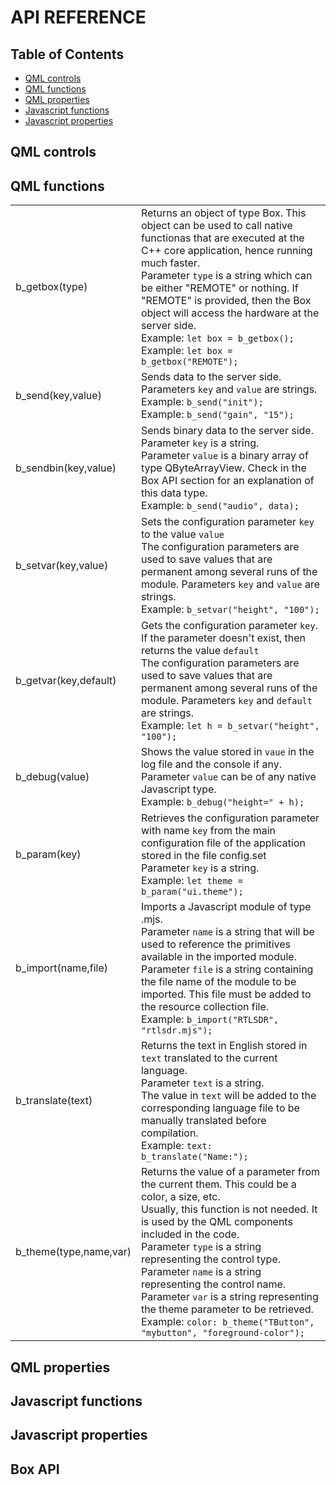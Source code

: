 # API REFERENCE

## Table of Contents
- [QML controls](#qmo-controls)
- [QML functions](#qml-functions)
- [QML properties](#qml-properties)
- [Javascript functions](#javascript-functions)
- [Javascript properties](#javascript-properties)

## QML controls

## QML functions
<table>
<tr>
<td>b_getbox(type)</td>
<td>
Returns an object of type Box. This object can be used to call native functionas that are executed at the C++ core application, hence running much faster.<br>
Parameter <code>type</code> is a string which can be either "REMOTE" or nothing. If "REMOTE" is provided, then the Box object will access the hardware at the server side.<br>
Example: <code>let box = b_getbox();</code><br>
Example: <code>let box = b_getbox("REMOTE");</code><br>
</td>
</tr>
<tr>
<td>b_send(key,value)</td>
<td>
Sends data to the server side.<br>
Parameters <code>key</code> and <code>value</code> are strings.<br>
Example: <code>b_send("init");</code><br>
Example: <code>b_send("gain", "15");</code><br>
</td>
</tr>
<tr>
<td>b_sendbin(key,value)</td>
<td>
Sends binary data to the server side.<br>
Parameter <code>key</code> is a string.<br>
Parameter <code>value</code> is a binary array of type QByteArrayView. Check in the Box API section for an explanation of this data type.<br>
Example: <code>b_send("audio", data);</code><br>
</td>
</tr>
<tr>
<td>b_setvar(key,value)</td>
<td>
Sets the configuration parameter <code>key</code> to the value <code>value</code><br>
The configuration parameters are used to save values that are permanent among several runs of the module.
Parameters <code>key</code> and <code>value</code> are strings.<br>
Example: <code>b_setvar("height", "100");</code><br>
</td>
</tr>
<tr>
<td>b_getvar(key,default)</td>
<td>
Gets the configuration parameter <code>key</code>. If the parameter doesn't exist, then returns the value <code>default</code><br>
The configuration parameters are used to save values that are permanent among several runs of the module.
Parameters <code>key</code> and <code>default</code> are strings.<br>
Example: <code>let h = b_setvar("height", "100");</code><br>
</td>
</tr>
<tr>
<td>b_debug(value)</td>
<td>
Shows the value stored in <code>vaue</code> in the log file and the console if any.<br>
Parameter <code>value</code> can be of any native Javascript type.<br>
Example: <code>b_debug("height=" + h);</code><br>
</td>
</tr>
<tr>
<td>b_param(key)</td>
<td>
Retrieves the configuration parameter with name <code>key</code> from the main configuration file of the application stored in the file config.set<br>
Parameter <code>key</code> is a string.<br>
Example: <code>let theme = b_param("ui.theme");</code><br>
</td>
</tr>
<tr>
<td>b_import(name,file)</td>
<td>
Imports a Javascript module of type .mjs.<br>
Parameter <code>name</code> is a string that will be used to reference the primitives available in the imported module.<br>
Parameter <code>file</code> is a string containing the file name of the module to be imported. This file must be added to the resource collection file.<br>
Example: <code>b_import("RTLSDR", "rtlsdr.mjs");</code><br>
</td>
</tr>
<tr>
<td>b_translate(text)</td>
<td>
Returns the text in English stored in <code>text</code> translated to the current language.<br>
Parameter <code>text</code> is a string.<br>
The value in <code>text</code> will be added to the corresponding language file to be manually translated before compilation.<br>
Example: <code>text: b_translate("Name:");</code><br>
</td>
</tr>
<tr>
<td>b_theme(type,name,var)</td>
<td>
Returns the value of a parameter from the current them. This could be a color, a size, etc.<br>
Usually, this function is not needed. It is used by the QML components included in the code.<br>
Parameter <code>type</code> is a string representing the control type.<br>
Parameter <code>name</code> is a string representing the control name.<br>
Parameter <code>var</code> is a string representing the theme parameter to be retrieved.<br>
Example: <code>color: b_theme("TButton", "mybutton", "foreground-color");</code><br>
</td>
</tr>
</table>

## QML properties

## Javascript functions

## Javascript properties

## Box API

